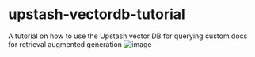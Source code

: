 # upstash-vectordb-tutorial
A tutorial on how to use the Upstash vector DB for querying custom docs for retrieval augmented generation
![image](https://github.com/skandavivek/upstash-vectordb-tutorial/assets/29293526/bb1e55b6-a408-40e1-a87c-c7dd1b609876)
